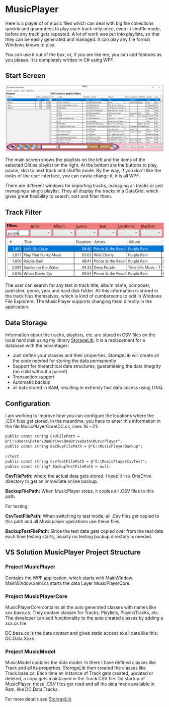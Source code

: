 # MusicPlayer
Here is a player of of music files which can deal with big file collections 
quickly and guarantees to play each track only once, even in shuffle mode, before 
any track gets repeated. A lot of work was put into playlists, so that they can be 
easily generated and managed. It can play any file format Windows knows to play.

You can use it out of the box, or, if you are like me, you can add features as you
please. It is completely written in C# using WPF.

## Start Screen

![Start screen](MusicPlayer.png)

The main screen shows the playlists on the left and the items of the 
selected Oldies playlist on the right. At the bottom are the buttons to play, 
pause, skip to next track and shuffle mode. By the way, if you don't like the looks 
of the user interface, you can easily change it, it is all WPF.

There are different windows for importing tracks, managing all tracks or just 
managing a single playlist. They all display the tracks in a DataGrid, which gives 
great flexibility to search, sort and filter them.

## Track Filter

![Filter](Filter.png)

The user can search for any text in track title, album name, composer, 
publisher, genre, year and hard disk folder. All this information is 
stored in the track files themselves, which is kind of cumbersome to edit 
in Windows File Explorere. The MusicPlayer supports changing them directly 
in the application.

## Data Storage

Information about the tracks, playlists, etc. are stored in CSV files on 
the local hard disk using my library 
[StorageLib](http://github.com/PeterHuberSg/StorageLib). It is a 
replacement for a database with the advantages:
+ Just define your classes and their properties, *StorageLib* will create all the code needed for storing the data permanently
+ Support for hierarchical data structures, guaranteeing the data integrity (no child without a parent).
+ Transaction support
+ Automatic backup
+ all data stored in RAM, resulting in extremly fast data access using LINQ.


## Configuration

I am working to improve how you can configure the lcoations where the .CSV files 
get stored. In the meantime, you have to enter this information in the file 
MusicPlayerCore\DC.cs, lines 16 - 21:

    public const string CsvFilePath = @"C:\Users\Peter\OneDrive\OneDriveData\MusicPlayer";
    public const string BackupFilePath = @"E:\MusicPlayerBackup";

    //test
    public const string CsvTestFilePath = @"E:\MusicPlayerCsvTest";
    public const string? BackupTestFilePath = null;

**CsvFilePath:** where the actual data gets stored. I keep it in a OneDrive directory to 
get an immediate online backup.

**BackupFilePath:** When MusicPlayer stops, it copies all .CSV files to this path.

For testing:

**CsvTestFilePath:** When switching to test mode, all .Csv files get copied to this path 
and all Musicplayer operations use these files.

**BackupTestFilePath:** Since the test data gets copied over from the real data each 
time testing starts, usually no testing backup directory is needed.

## VS Solution MusicPlayer Project Structure

### Project MusicPlayer
Contains the WPF application, which starts with MainWindow. MainWindow.xaml.cs starts 
the data Layer MusicPlayerCore.

### Project MusicPlayerCore
MusicPlayerCore contains all the auto generated classes with names like xxx.base.cs. 
They contain classes for Tracks, Playlists, PlaylistTracks, etc. The developer can 
add functionality to the auto created classes by adding a xxx.cs file.

DC.base.cs is the data context and gives static access to all data like this:
DC.Data.Xxxs

### Project MusicModel

MusicModel contains the data model. In there I have defined classes like Track and all 
its properties. *StorageLib* then created the classes like Track.base.cs. Each time 
an instance of Track gets created, updated or deleted, a copy gets maintained in the
Track.CSV file. On startup of MusicPlayer, these .CSV files get read and all the 
data made available in Ram, like DC.Data.Tracks.

For more details see [StorageLib](http://github.com/PeterHuberSg/StorageLib)

